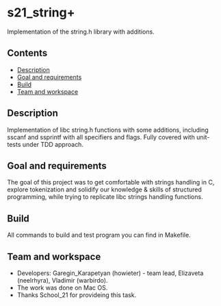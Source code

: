 # s21_string+

Implementation of the string.h library with additions.

## Contents
* [Description](#description) 
* [Goal and requirements](#goal-and-requirements) 
* [Build](#build) 
* [Team and workspace](#team-and-workspace) 
  
## Description
Implementation of libc string.h functions with some additions, including sscanf and ssprintf with all specifiers and flags. Fully covered with unit-tests under TDD approach.

## Goal and requirements
The goal of this project was to get comfortable with strings handling in C, explore tokenization and solidify our knowledge & skills of structured programming, while trying to replicate libc strings handling functions.

## Build
All commands to build and test program you can find in Makefile.

## Team and workspace
* Developers: Garegin_Karapetyan (howieter) - team lead, Elizaveta (neelrhyra), Vladimir (warbirdo).
* The work was done on Mac OS.
* Thanks School_21 for provideing this task.
